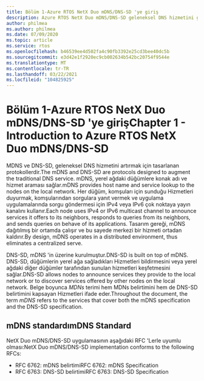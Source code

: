 ```yaml
---
title: Bölüm 1-Azure RTOS NetX Duo mDNS/DNS-SD 'ye giriş
description: Azure RTOS NetX Duo mDNS/DNS-SD geleneksel DNS hizmetini genişletmektedir.
author: philmea
ms.author: philmea
ms.date: 07/09/2020
ms.topic: article
ms.service: rtos
ms.openlocfilehash: b46539ee4d502fa4c90fb3392e25cd3bee40dc5b
ms.sourcegitcommit: e3d42e1f2920ec9cb002634b542bc20754f9544e
ms.translationtype: MT
ms.contentlocale: tr-TR
ms.lasthandoff: 03/22/2021
ms.locfileid: "104825925"
---
```

# <a name="chapter-1---introduction-to-azure-rtos-netx-duo-mdnsdns-sd"></a><span data-ttu-id="76202-103">Bölüm 1-Azure RTOS NetX Duo mDNS/DNS-SD 'ye giriş</span><span class="sxs-lookup"><span data-stu-id="76202-103">Chapter 1 - Introduction to Azure RTOS NetX Duo mDNS/DNS-SD</span></span>

<span data-ttu-id="76202-104">MDNS ve DNS-SD, geleneksel DNS hizmetini artırmak için tasarlanan protokollerdir.</span><span class="sxs-lookup"><span data-stu-id="76202-104">The mDNS and DNS-SD are protocols designed to augment the traditional DNS service.</span></span> <span data-ttu-id="76202-105">mDNS, yerel ağdaki düğümlere konak adı ve hizmet araması sağlar.</span><span class="sxs-lookup"><span data-stu-id="76202-105">mDNS provides host name and service lookup to the nodes on the local network.</span></span> <span data-ttu-id="76202-106">Her düğüm, komşuları için sunduğu Hizmetleri duyurmak, komşularından sorgulara yanıt vermek ve uygulama uygulamalarında sorgu göndermesi için IPv4 veya IPv6 çok noktaya yayın kanalını kullanır.</span><span class="sxs-lookup"><span data-stu-id="76202-106">Each node uses IPv4 or IPv6 multicast channel to announce services it offers to its neighbors, responds to queries from its neighbors, and sends queries on behave of its applications.</span></span> <span data-ttu-id="76202-107">Tasarım gereği, mDNS dağıtılmış bir ortamda çalışır ve bu sayede merkezi bir hizmeti ortadan kaldırır.</span><span class="sxs-lookup"><span data-stu-id="76202-107">By design, mDNS operates in a distributed environment, thus eliminates a centralized serve.</span></span>

<span data-ttu-id="76202-108">DNS-SD, mDNS 'in üzerine kurulmuştur.</span><span class="sxs-lookup"><span data-stu-id="76202-108">DNS-SD is built on top of mDNS.</span></span> <span data-ttu-id="76202-109">DNS-SD, düğümlerin yerel ağa sağladıkları Hizmetleri bildirmesini veya yerel ağdaki diğer düğümler tarafından sunulan hizmetleri keşfetmesini sağlar.</span><span class="sxs-lookup"><span data-stu-id="76202-109">DNS-SD allows nodes to announce services they provide to the local network or to discover services offered by other nodes on the local network.</span></span> <span data-ttu-id="76202-110">Belge boyunca *MDNs* terimi hem MDNs belirtimini hem de DNS-SD belirtimini kapsayan Hizmetleri ifade eder.</span><span class="sxs-lookup"><span data-stu-id="76202-110">Throughout the document, the term *mDNS* refers to the services that cover both the mDNS specification and the DNS-SD specification.</span></span>

## <a name="mdns-standard"></a><span data-ttu-id="76202-111">mDNS standardı</span><span class="sxs-lookup"><span data-stu-id="76202-111">mDNS Standard</span></span>

<span data-ttu-id="76202-112">NetX Duo mDNS/DNS-SD uygulamasının aşağıdaki RFC 'Lerle uyumlu olması:</span><span class="sxs-lookup"><span data-stu-id="76202-112">NetX Duo mDNS/DNS-SD implementation conforms to the following RFCs:</span></span>

- <span data-ttu-id="76202-113">RFC 6762: mDNS belirtimi</span><span class="sxs-lookup"><span data-stu-id="76202-113">RFC 6762: mDNS Specification</span></span>
- <span data-ttu-id="76202-114">RFC 6763: DNS-SD belirtimi</span><span class="sxs-lookup"><span data-stu-id="76202-114">RFC 6763: DNS-SD Specification</span></span>
